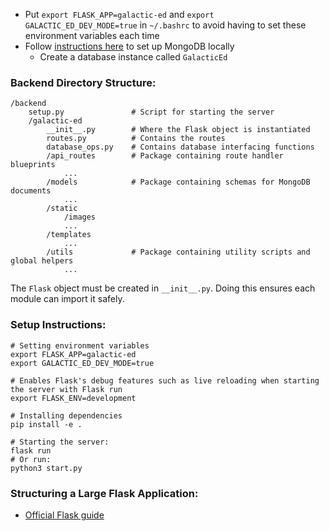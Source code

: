 -   Put `export FLASK_APP=galactic-ed` and `export GALACTIC_ED_DEV_MODE=true` in `~/.bashrc` to avoid having to set these environment variables each time
-   Follow <a href="https://docs.mongodb.com/manual/tutorial/install-mongodb-on-ubuntu/">instructions here</a> to set up MongoDB locally
    -   Create a database instance called `GalacticEd`

### Backend Directory Structure:

```
/backend
    setup.py               # Script for starting the server
    /galactic-ed
        __init__.py        # Where the Flask object is instantiated
        routes.py          # Contains the routes
        database_ops.py    # Contains database interfacing functions
        /api_routes        # Package containing route handler blueprints
            ...
        /models            # Package containing schemas for MongoDB documents
            ...
        /static
            /images
            ...
        /templates
            ...
        /utils             # Package containing utility scripts and global helpers
            ...
```

The `Flask` object must be created in `__init__.py`. Doing this ensures each module can import it safely.

### Setup Instructions:

```
# Setting environment variables
export FLASK_APP=galactic-ed
export GALACTIC_ED_DEV_MODE=true

# Enables Flask's debug features such as live reloading when starting the server with Flask run
export FLASK_ENV=development

# Installing dependencies
pip install -e .

# Starting the server:
flask run
# Or run:
python3 start.py
```

### Structuring a Large Flask Application:

-   <a href="https://flask.palletsprojects.com/en/1.1.x/patterns/packages/">Official Flask guide</a>
